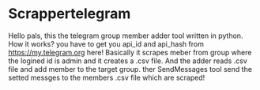 # Scrappertelegram
Hello pals, this the telegram group member adder tool written in python.  How it works?  you have to get you api_id and api_hash from https://my.telegram.org here!  Basically it scrapes meber from group where the logined id is admin and it creates a .csv file. And the adder reads .csv file and add member to the target group.  ther SendMessages tool send the setted messges to the members .csv file which are scraped!
